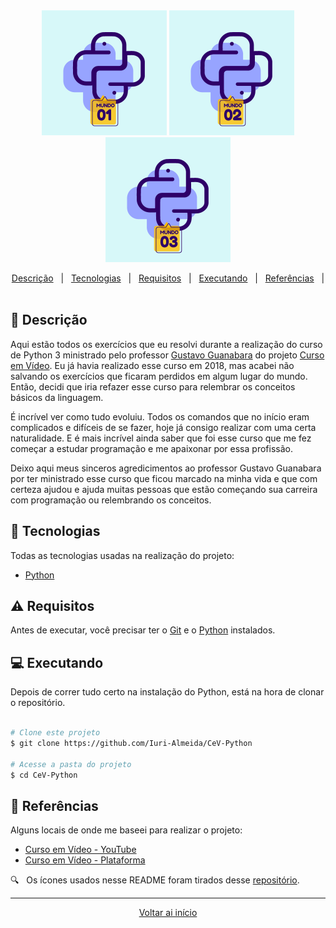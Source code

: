 <div align = "center" id = "top">

<img width="200" src="imagens/mundo1.png">
<img width="200" src="imagens/mundo2.png">
<img width="200" src="imagens/mundo3.png">

</div>

<div align = "center">

<p>

  <a href="#descricao">Descrição</a> &#xa0; | &#xa0;
  <a href="#tecnologias">Tecnologias</a> &#xa0; | &#xa0;
  <a href="#requisitos">Requisitos</a> &#xa0; | &#xa0;
  <a href="#executando">Executando</a> &#xa0; | &#xa0;
  <a href="#referencias">Referências</a> &#xa0; | &#xa0;

</p>

</div>

<div id = "descricao">

## :pushpin: Descrição ##

<p>

  Aqui estão todos os exercícios que eu resolvi durante a realização do curso de Python 3 ministrado pelo professor [Gustavo Guanabara](https://www.facebook.com/gustavoguanabara) do projeto [Curso em Vídeo](https://www.cursoemvideo.com/). Eu já havia realizado esse curso em 2018, mas acabei não salvando os exercícios que ficaram perdidos em algum lugar do mundo. Então, decidi que iria refazer esse curso para relembrar os conceitos básicos da linguagem.
  
  É incrível ver como tudo evoluiu. Todos os comandos que no início eram complicados e difíceis de se fazer, hoje já consigo realizar com uma certa naturalidade. E é mais incrível ainda saber que foi esse curso que me fez começar a estudar programação e me apaixonar por essa profissão.

  Deixo aqui meus sinceros agredicimentos ao professor Gustavo Guanabara por ter ministrado esse curso que ficou marcado na minha vida e que com certeza ajudou e ajuda muitas pessoas que estão começando sua carreira com programação ou relembrando os conceitos.

</p>

</div>

<div id = "tecnologias">

## :rocket: Tecnologias ##

Todas as tecnologias usadas na realização do projeto:

* [Python](https://www.python.org/)

</div>

<div id = "requisitos">

## :warning: Requisitos ##

Antes de executar, você precisar ter o [Git](https://git-scm.com) e o [Python](https://www.python.org/) instalados.

</div>

<div id = "executando">

## :computer: Executando ##

Depois de correr tudo certo na instalação do Python, está na hora de clonar o repositório.

```bash

# Clone este projeto
$ git clone https://github.com/Iuri-Almeida/CeV-Python

# Acesse a pasta do projeto
$ cd CeV-Python
```

</div>

<div id = "referencias">

## :key: Referências ##

Alguns locais de onde me baseei para realizar o projeto:

* [Curso em Vídeo - YouTube](https://www.youtube.com/channel/UCrWvhVmt0Qac3HgsjQK62FQ)
* [Curso em Vídeo - Plataforma](https://www.cursoemvideo.com/)

:mag: &#xa0; Os ícones usados nesse README foram tirados desse [repositório](https://gist.github.com/rxaviers/7360908).

</div>

<hr>

<div align = "center">

<a href = "#top">Voltar ai início</a>

</div>